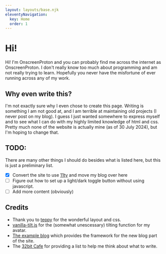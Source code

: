 ```yaml
---
layout: layouts/base.njk
eleventyNavigation:
  key: Home
  order: 1
---
```

# Hi!
Hi! I'm OnscreenProton and you can probably find me across the internet as OnscreenProton. I don't really know too much about programming and am not really trying to learn. Hopefully you never have the misfortune of ever running across any of my work.

## Why even write this?
I'm not exactly sure why I even chose to create this page. Writing is something I am not good at, and I am terrible at maintaining old projects (I never post on my blog). I guess I just wanted somewhere to express myself and to see what I can do with my highly limited knowledge of html and css. Pretty much none of the website is actually mine (as of 30 July 2024), but I'm hoping to change that.

## TODO:
There are many other things I should do besides what is listed here, but this is just a preliminary list.
- [x] Convert the site to use [11ty](https://11ty.dev) and move my blog over here
- [ ] Figure out how to set up a light/dark toggle button without using javascript.
- [ ] Add more content (obviously)

## Credits
- Thank you to [teppy](https://teppyslayouts.neocities.org/) for the wonderful layout and css. 
- [vanilla-tilt.js](https://micku7zu.github.io/vanilla-tilt.js/) for the (somewhat unescessary) tilting function for my avatar.
- [The example blog](https://github.com/11ty/eleventy-base-blog) which provides the framework for the new blog part of the site.
- The [32bit Cafe](https://32bit.cafe) for providing a list to help me think about what to write.
